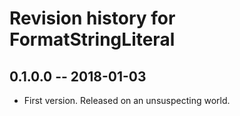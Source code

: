 # Revision history for FormatStringLiteral

## 0.1.0.0  -- 2018-01-03

* First version. Released on an unsuspecting world.

